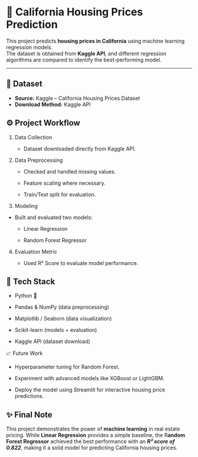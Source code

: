 # 🏡 California Housing Prices Prediction  

This project predicts **housing prices in California** using machine learning regression models.  
The dataset is obtained from **Kaggle API**, and different regression algorithms are compared to identify the best-performing model.  

---

## 📂 Dataset  

- **Source:** Kaggle – California Housing Prices Dataset  
- **Download Method:** Kaggle API  

## ⚙️ Project Workflow

1. Data Collection

   - Dataset downloaded directly from Kaggle API.

2. Data Preprocessing

   - Checked and handled missing values.

   - Feature scaling where necessary.

   - Train/Test split for evaluation.

3. Modeling

 - Built and evaluated two models:

    - Linear Regression

    - Random Forest Regressor

4. Evaluation Metric

    - Used R² Score to evaluate model performance.


## 🚀 Tech Stack

- Python 🐍

- Pandas & NumPy (data preprocessing)

- Matplotlib / Seaborn (data visualization)

- Scikit-learn (models + evaluation)

- Kaggle API (dataset download)



📈 Future Work

- Hyperparameter tuning for Random Forest.

- Experiment with advanced models like XGBoost or LightGBM.

- Deploy the model using Streamlit for interactive housing price predictions.

## ✨ Final Note

This project demonstrates the power of **machine learning** in real estate pricing.
While **Linear Regression** provides a simple baseline, the R**andom Forest Regressor** achieved the best performance with an ***R² score of 0.822***, making it a solid model for predicting California housing prices.